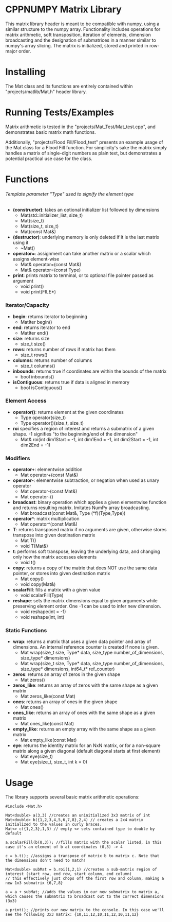 # CPPNUMPY Matrix Library
This matrix library header is meant to be compatible with numpy, using a similar
structure to the numpy array. Functionality includes operations for matrix arithmetic,
soft transposition, iteration of elements, dimension broadcasting and the designation
of submatrices in a manner similar to numpy's array slicing. The matrix is initialized,
stored and printed in row-major order.

# Installing
The Mat class and its functions are entirely contained within "projects/matlib/Mat.h"
header library.

# Running Tests/Examples
Matrix arithmetic is tested in the "projects/Mat_Test/Mat_test.cpp", and demonstrates basic
matrix math functions.

Additionally, "projects/Flood Fill/Flood_test" presents an example usage of the Mat class for
a Flood Fill function. For simplicity's sake the matrix simply handles a matrix of single-digit
numbers as plain text, but demonstrates a potential practical use case for the class.

# Functions
###### Template parameter "Type" used to signify the element type
- **(constructor)**: takes an optional initializer list followed by dimensions
  - Mat(std::initializer_list<Type>, size_t)
  - Mat(size_t)
  - Mat(size_t, size_t)
  - Mat(const Mat&)
- **(destructor)**: underlying memory is only deleted if it is the last matrix using it
  - ~Mat()
- **operator=**: assignment can take another matrix or a scalar which assigns element-wise
  - Mat& operator=(const Mat&)
  - Mat& operator=(const Type)
- **print**: prints matrix to terminal, or to optional file pointer passed as argument
  - void print()
  - void print(FILE*)
### Iterator/Capacity
- **begin**: returns iterator to beginning
  - MatIter begin()
- **end**: returns iterator to end
  - MatIter end()
- **size**: returns size
  - size_t size()
- **rows**: returns number of rows if matrix has them
  - size_t rows()
- **columns**: returns number of columns
  - size_t columns()
- **inbounds**: returns true if coordinates are within the bounds of the matrix
  - bool inbounds()
- **isContiguous**: returns true if data is aligned in memory
  - bool isContiguous()
### Element Access
- **operator()**: returns element at the given coordinates
  - Type operator(size_t)
  - Type operator()(size_t, size_t)
- **roi** specifies a region of interest and returns a submatrix of a given shape. -1 signifies "to the beginning/end of the dimension"
  - Mat& roi(int dim1Start = -1, int dim1End = -1, int dim2Start = -1, int dim2End = -1)
### Modifiers
- **operator+**: elementwise addition
  - Mat operator+(const Mat<Type>&)
- **operator-**: elementwise subtraction, or negation when used as unary operator
  - Mat operator-(const Mat<Type>&)
  - Mat operator-()
- **broadcast**: binary operation which applies a given elementwise function and returns resulting matrix. Imitates NumPy array broadcasting.
  - Mat broadcast(const Mat<Type>&, Type (*f)(Type,Type))
- **operator^**: matrix multiplication
  - Mat operator^(const Mat<Type>&)
- **T**: returns transposed matrix if no arguments are given, otherwise stores transpose into given destination matrix
  - Mat T()
  - void T(Mat&)
- **t**: performs soft transpose, leaving the underlying data, and changing only how the matrix accesses elements
  - void t()
- **copy**: returns a copy of the matrix that does NOT use the same data pointer, or stores into given destination matrix
  - Mat copy()
  - void copy(Mat<Type>&)
- **scalarFill**: fills a matrix with a given value
  - void scalarFill(Type)
- **reshape**: sets the matrix dimensions equal to given arguments while preserving element order. One -1 can be used to infer new dimension.
  - void reshape(int = -1)
  - void reshape(int, int)
### Static Functions
- **wrap**: returns a matrix that uses a given data pointer and array of dimensions. An internal reference counter is created if none is given.
  - Mat<Type> wrap(size_t size, Type* data, size_type number_of_dimensions, size_type* dimensions)
  - Mat<Type> wrap(size_t size, Type* data, size_type number_of_dimensions, size_type* dimensions, int64_t* ref_counter)
- **zeros**: returns an array of zeros in the given shape
  - Mat zeros()
- **zeros_like**: returns an array of zeros with the same shape as a given matrix
  - Mat zeros_like(const Mat)
- **ones**: returns an array of ones in the given shape
  - Mat ones()
- **ones_like**: returns an array of ones with the same shape as a given matrix
  - Mat ones_like(const Mat)
- **empty_like**: returns an empty array with the same shape as a given matrix
  - Mat empty_like(const Mat)
- **eye**: returns the identity matrix for an NxN matrix, or for a non-square matrix along a given diagonal (default diagonal starts at first element)
  - Mat eye(size_t)
  - Mat eye(size_t, size_t, int k = 0)

# Usage
The library supports several basic matrix arithmetic operations:
```
#include <Mat.h>

Mat<double> a(3,3) //creates an uninitialized 3x3 matrix of int
Mat<double> b({1,2,3,4,5,6,7,8},2,4) // creates a 2x4 matrix initialized to the values in curly braces.
Mat<> c({1,2,3},1,3) // empty <> sets contained type to double by default

a.scalarFill(b(0,3)); //fills matrix with the scalar listed, in this case it's an element of b at coordinates (0,3) -> 4

c = b.t(); //assigns a transpose of matrix b to matrix c. Note that the dimensions don't need to match!

Mat<double> subMat = b.roi(1,2,1) //creates a sub-matrix region of interest (start row, end row, start column, end column)
// this effectively just chops off the first row and column, making a new 1x3 submatrix {6,7,8}

a = a + subMat; //adds the values in our new submatrix to matrix a, which causes the submatrix to broadcast out to the correct dimensions (3x3)

a.print(); //prints our new matrix to the console. In this case we'll see the following 3x3 matrix: {10,11,12,10,11,12,10,11,12}
```
